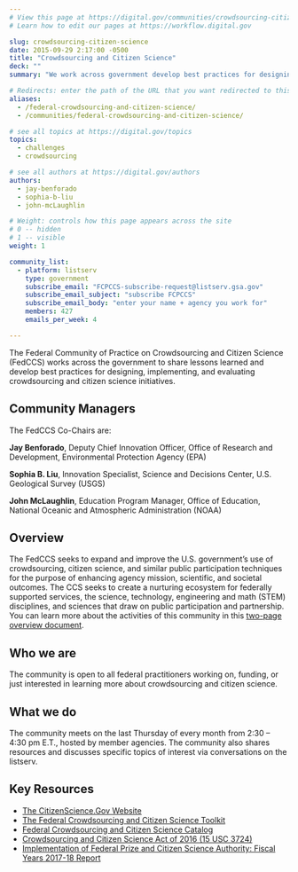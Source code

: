 ```yaml
---
# View this page at https://digital.gov/communities/crowdsourcing-citizen-science
# Learn how to edit our pages at https://workflow.digital.gov

slug: crowdsourcing-citizen-science
date: 2015-09-29 2:17:00 -0500
title: "Crowdsourcing and Citizen Science"
deck: ""
summary: "We work across government develop best practices for designing, implementing, and evaluating crowdsourcing and citizen science initiatives."

# Redirects: enter the path of the URL that you want redirected to this page
aliases:
  - /federal-crowdsourcing-and-citizen-science/
  - /communities/federal-crowdsourcing-and-citizen-science/

# see all topics at https://digital.gov/topics
topics:
  - challenges
  - crowdsourcing

# see all authors at https://digital.gov/authors
authors:
  - jay-benforado
  - sophia-b-liu
  - john-mcLaughlin

# Weight: controls how this page appears across the site
# 0 -- hidden
# 1 -- visible
weight: 1

community_list:
  - platform: listserv
    type: government
    subscribe_email: "FCPCCS-subscribe-request@listserv.gsa.gov"
    subscribe_email_subject: "subscribe FCPCCS"
    subscribe_email_body: "enter your name + agency you work for"
    members: 427
    emails_per_week: 4

---
```


The Federal Community of Practice on Crowdsourcing and Citizen Science (FedCCS) works across the government to share lessons learned and develop best practices for designing, implementing, and evaluating crowdsourcing and citizen science initiatives.

## Community Managers

The FedCCS Co-Chairs are:

**Jay Benforado**, Deputy Chief Innovation Officer, Office of Research and Development, Environmental Protection Agency (EPA)

**Sophia B. Liu**, Innovation Specialist, Science and Decisions Center, U.S. Geological Survey  (USGS)

**John McLaughlin**, Education Program Manager, Office of Education, National Oceanic and Atmospheric Administration (NOAA)

## Overview

The FedCCS seeks to expand and improve the U.S. government’s use of crowdsourcing, citizen science, and similar public participation techniques for the purpose of enhancing agency mission, scientific, and societal outcomes. The CCS seeks to create a nurturing ecosystem for federally supported services, the science, technology, engineering and math (STEM) disciplines, and sciences that draw on public participation and partnership. You can learn more about the activities of this community in this [two-page overview document](https://digital.gov/pdf/FedCCS.pdf).

## Who we are

The community is open to all federal practitioners working on, funding, or just interested in learning more about crowdsourcing and citizen science.

## What we do

The community meets on the last Thursday of every month from 2:30 – 4:30 pm E.T., hosted by member agencies. The community also shares resources and discusses specific topics of interest via conversations on the listserv.

## Key Resources

* [The CitizenScience.Gov Website](https://www.citizenscience.gov/)
* [The Federal Crowdsourcing and Citizen Science Toolkit](https://www.citizenscience.gov/toolkit/)
* [Federal Crowdsourcing and Citizen Science Catalog](https://www.citizenscience.gov/catalog/)
* [Crowdsourcing and Citizen Science Act of 2016 (15 USC 3724)](http://uscode.house.gov/view.xhtml?req=granuleid:USC-prelim-title15-section3724&num=0&edition=prelim)
* [Implementation of Federal Prize and Citizen Science Authority: Fiscal Years 2017-18 Report](https://www.whitehouse.gov/wp-content/uploads/2019/06/Federal-Prize-and-Citizen-Science-Implementation-FY17-18-Report-June-2019.pdf)

